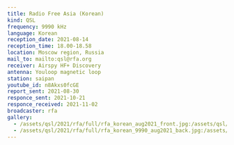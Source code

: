 ```yaml
---
title: Radio Free Asia (Korean)
kind: QSL
frequency: 9990 kHz
language: Korean
reception_date: 2021-08-14
reception_time: 18.00-18.58
location: Moscow region, Russia
mail_to: mailto:qsl@rfa.org
receiver: Airspy HF+ Discovery
antenna: Youloop magnetic loop
station: saipan
youtube_id: n8Akxs0fcGE
report_sent: 2021-08-30
responce_sent: 2021-10-21
responce_received: 2021-11-02
broadcaster: rfa
gallery:
  - /assets/qsl/2021/rfa/full/rfa_korean_aug2021_front.jpg:/assets/qsl/2021/rfa/small/rfa_korean_aug2021_front.jpg
  - /assets/qsl/2021/rfa/full/rfa_korean_9990_aug2021_back.jpg:/assets/qsl/2021/rfa/small/rfa_korean_9990_aug2021_back.jpg
---
```

